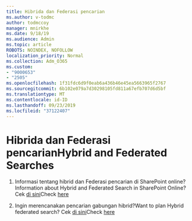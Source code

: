 ```yaml
---
title: Hibrida dan Federasi pencarian
ms.author: v-todmc
author: todmccoy
manager: mnirkhe
ms.date: 9/18/19
ms.audience: Admin
ms.topic: article
ROBOTS: NOINDEX, NOFOLLOW
localization_priority: Normal
ms.collection: Adm_O365
ms.custom:
- "9000653"
- "2505"
ms.openlocfilehash: 1f31fdc6d9f0eab6a436b46e45ea5663965f2767
ms.sourcegitcommit: 6b102e079a7d30298105fd811a67efb707d6d5bf
ms.translationtype: MT
ms.contentlocale: id-ID
ms.lasthandoff: 09/23/2019
ms.locfileid: "37122407"
---
```

# <a name="hybrid-and-federated-searches"></a><span data-ttu-id="a3d74-102">Hibrida dan Federasi pencarian</span><span class="sxs-lookup"><span data-stu-id="a3d74-102">Hybrid and Federated Searches</span></span> 

1. <span data-ttu-id="a3d74-103">Informasi tentang hibrid dan Federasi pencarian di SharePoint online?</span><span class="sxs-lookup"><span data-stu-id="a3d74-103">Information about Hybrid and Federated Search in SharePoint Online?</span></span>
    <span data-ttu-id="a3d74-104">Cek [di sini](https://docs.microsoft.com/sharepoint/hybrid/hybrid-search-in-sharepoint)</span><span class="sxs-lookup"><span data-stu-id="a3d74-104">Check [here](https://docs.microsoft.com/sharepoint/hybrid/hybrid-search-in-sharepoint)</span></span>

2. <span data-ttu-id="a3d74-105">Ingin merencanakan pencarian gabungan hibrid?</span><span class="sxs-lookup"><span data-stu-id="a3d74-105">Want to plan Hybrid federated search?</span></span>
    <span data-ttu-id="a3d74-106">Cek [di sini](https://docs.microsoft.com/sharepoint/hybrid/plan-hybrid-federated-search)</span><span class="sxs-lookup"><span data-stu-id="a3d74-106">Check [here](https://docs.microsoft.com/sharepoint/hybrid/plan-hybrid-federated-search)</span></span>